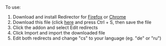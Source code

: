 To use:
1) Download and install Redirector for [Firefox](https://addons.mozilla.org/firefox/addon/redirector/) or [Chrome](https://chrome.google.com/webstore/detail/redirector/ocgpenflpmgnfapjedencafcfakcekcd)
2) Download this file (click [here](https://raw.githubusercontent.com/Fjuro/RandomStuff/main/namemc-laby/Redirector.json) and press Ctrl + S, then save the file
3) Click the addon and select Edit redirects
4) Click Import and import the downloaded file
5) Edit both redirects and change "cs" to your language (eg. "de" or "ru")

